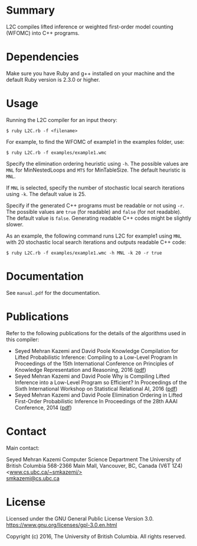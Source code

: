 Summary
=======

L2C compiles lifted inference or weighted first-order model counting (WFOMC) into C++ programs.


Dependencies
============
Make sure you have Ruby and g++ installed on your machine and the default Ruby version is 2.3.0 or higher.


Usage
=====

Running the L2C compiler for an input theory:

    $ ruby L2C.rb -f <filename>

For example, to find the WFOMC of example1 in the examples folder, use:

    $ ruby L2C.rb -f examples/example1.wmc

Specify the elimination ordering heuristic using `-h`. The possible values are `MNL` for MinNestedLoops and `MTS` for MinTableSize. The default heuristic is `MNL`.

If `MNL` is selected, specify the number of stochastic local search iterations using `-k`. The default value is 25.

Specify if the generated C++ programs must be readable or not using `-r`. The possible values are `true` (for readable) and `false` (for not readable). The default value is `false`. Generating readable C++ codes might be slightly slower. 

As an example, the following command runs L2C for example1 using `MNL` with 20 stochastic local search iterations and outputs readable C++ code:

    $ ruby L2C.rb -f examples/example1.wmc -h MNL -k 20 -r true


Documentation
=============

See `manual.pdf` for the documentation.


Publications
============

Refer to the following publications for the details of the algorithms used in this compiler:

- Seyed Mehran Kazemi and David Poole
  Knowledge Compilation for Lifted Probabilistic Inference: Compiling to a Low-Level Program
  In Proceedings of the 15th International Conference on Principles of Knowledge Representation and Reasoning, 2016
  ([pdf](http://www.cs.ubc.ca/~smkazemi/files/KazemiPoole-LRC2CPP.pdf))
- Seyed Mehran Kazemi and David Poole
  Why is Compiling Lifted Inference into a Low-Level Program so Efficient?
  In Proceedings of the Sixth International Workshop on Statistical Relational AI, 2016
  ([pdf](http://www.cs.ubc.ca/~smkazemi/files/KazemiPoole-LRC2CPP-exp.pdf))
- Seyed Mehran Kazemi and David Poole
  Elimination Ordering in Lifted First-Order Probabilistic Inference
  In Proceedings of the 28th AAAI Conference, 2014
  ([pdf](https://www.cs.ubc.ca/~poole/papers/elim-order-aaai-2014.pdf))


Contact
=======

Main contact:

Seyed Mehran Kazemi
Computer Science Department
The University of British Columbia
568-2366 Main Mall, Vancouver, BC, Canada (V6T 1Z4)  
<www.cs.ubc.ca/~smkazemi/>  
<smkazemi@cs.ubc.ca>



License
=======

Licensed under the GNU General Public License Version 3.0.
<https://www.gnu.org/licenses/gpl-3.0.en.html>


Copyright (c) 2016, The University of British Columbia. All rights reserved.